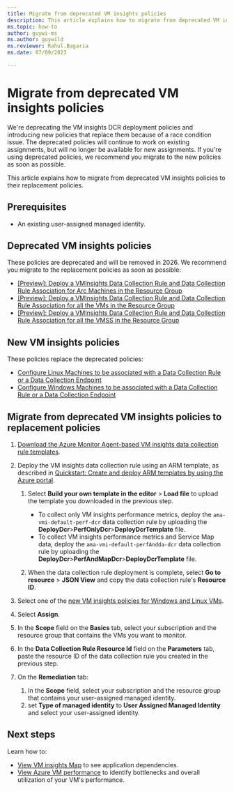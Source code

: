 ```yaml
---
title: Migrate from deprecated VM insights policies
description: This article explains how to migrate from deprecated VM insights policies to their replacement policies.
ms.topic: how-to
author: guywi-ms
ms.author: guywild
ms.reviewer: Rahul.Bagaria
ms.date: 07/09/2023

---
```


# Migrate from deprecated VM insights policies

We're deprecating the VM insights DCR deployment policies and introducing new policies that replace them because of a race condition issue. The deprecated policies will continue to work on existing assignments, but will no longer be available for new assignments. If you're using deprecated policies, we recommend you migrate to the new policies as soon as possible. 

This article explains how to migrate from deprecated VM insights policies to their replacement policies.

## Prerequisites

- An existing user-assigned managed identity. 

## Deprecated VM insights policies

These policies are deprecated and will be removed in 2026. We recommend you migrate to the replacement policies as soon as possible:

- [[Preview]: Deploy a VMInsights Data Collection Rule and Data Collection Rule Association for Arc Machines in the Resource Group](https://ms.portal.azure.com/#view/Microsoft_Azure_Policy/PolicyDetailBlade/definitionId/%2fproviders%2fMicrosoft.Authorization%2fpolicyDefinitions%2f7c4214e9-ea57-487a-b38e-310ec09bc21d)
- [[Preview]: Deploy a VMInsights Data Collection Rule and Data Collection Rule Association for all the VMs in the Resource Group](https://ms.portal.azure.com/#view/Microsoft_Azure_Policy/PolicyDetailBlade/definitionId/%2fproviders%2fMicrosoft.Authorization%2fpolicyDefinitions%2fa0f27bdc-5b15-4810-b81d-7c4df9df1a37) 
- [[Preview]: Deploy a VMInsights Data Collection Rule and Data Collection Rule Association for all the VMSS in the Resource Group](https://ms.portal.azure.com/#view/Microsoft_Azure_Policy/PolicyDetailBlade/definitionId/%2fproviders%2fMicrosoft.Authorization%2fpolicyDefinitions%2fc7f3bf36-b807-4f18-82dc-f480ad713635) 


## New VM insights policies

These policies replace the deprecated policies: 

- [Configure Linux Machines to be associated with a Data Collection Rule or a Data Collection Endpoint](https://ms.portal.azure.com/#view/Microsoft_Azure_Policy/PolicyDetailBlade/definitionId/%2fproviders%2fMicrosoft.Authorization%2fpolicyDefinitions%2f2ea82cdd-f2e8-4500-af75-67a2e084ca74) 
- [Configure Windows Machines to be associated with a Data Collection Rule or a Data Collection Endpoint](https://ms.portal.azure.com/#view/Microsoft_Azure_Policy/PolicyDetailBlade/definitionId/%2fproviders%2fMicrosoft.Authorization%2fpolicyDefinitions%2feab1f514-22e3-42e3-9a1f-e1dc9199355c)

## Migrate from deprecated VM insights policies to replacement policies

1. [Download the Azure Monitor Agent-based VM insights data collection rule templates](https://github.com/Azure/AzureMonitorForVMs-ArmTemplates/releases/download/vmi_ama_ga/DeployDcr.zip).  

1. Deploy the VM insights data collection rule using an ARM template, as described in [Quickstart: Create and deploy ARM templates by using the Azure portal](../../azure-resource-manager/templates/quickstart-create-templates-use-the-portal.md#edit-and-deploy-the-template).

    1. Select **Build your own template in the editor** > **Load file** to upload the template you downloaded in the previous step.

        - To collect only VM insights performance metrics, deploy the `ama-vmi-default-perf-dcr` data collection rule by uploading the **DeployDcr**>**PerfOnlyDcr**>**DeployDcrTemplate** file. 
        - To collect VM insights performance metrics and Service Map data, deploy the `ama-vmi-default-perfAndda-dcr` data collection rule by uploading the **DeployDcr**>**PerfAndMapDcr**>**DeployDcrTemplate** file.

    1. When the data collection rule deployment is complete, select **Go to resource** > **JSON View** and copy the data collection rule's **Resource ID**.

1. Select one of the [new VM insights policies for Windows and Linux VMs](#new-vm-insights-policies).
1. Select **Assign**.
1. In the **Scope** field on the **Basics** tab, select your subscription and the resource group that contains the VMs you want to monitor.
1. In the **Data Collection Rule Resource Id** field on the **Parameters** tab, paste the resource ID of the data collection rule you created in the previous step.
1. On the **Remediation** tab: 
    1. In the **Scope** field, select your subscription and the resource group that contains your user-assigned managed identity.
    2. set **Type of managed identity** to **User Assigned Managed Identity** and select your user-assigned identity. 

## Next steps

Learn how to:
- [View VM insights Map](vminsights-maps.md) to see application dependencies. 
- [View Azure VM performance](vminsights-performance.md) to identify bottlenecks and overall utilization of your VM's performance.
